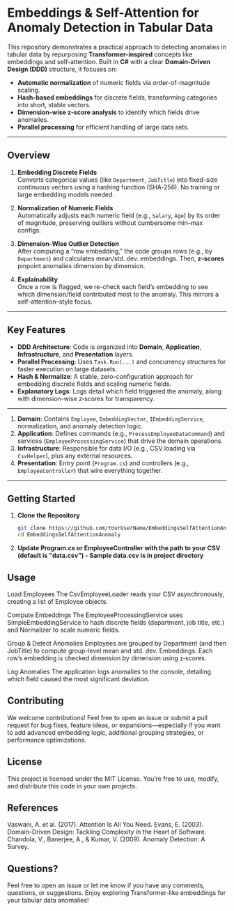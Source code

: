 # Embeddings & Self-Attention for Anomaly Detection in Tabular Data

This repository demonstrates a practical approach to detecting anomalies in tabular data by repurposing **Transformer-inspired** concepts like embeddings and self-attention. Built in **C#** with a clear **Domain-Driven Design (DDD)** structure, it focuses on:

- **Automatic normalization** of numeric fields via order-of-magnitude scaling.  
- **Hash-based embeddings** for discrete fields, transforming categories into short, stable vectors.  
- **Dimension-wise z‑score analysis** to identify which fields drive anomalies.  
- **Parallel processing** for efficient handling of large data sets.

---

## Overview

1. **Embedding Discrete Fields**  
   Converts categorical values (like `Department`, `JobTitle`) into fixed-size continuous vectors using a hashing function (SHA‑256). No training or large embedding models needed.

2. **Normalization of Numeric Fields**  
   Automatically adjusts each numeric field (e.g., `Salary`, `Age`) by its order of magnitude, preserving outliers without cumbersome min–max configs.

3. **Dimension-Wise Outlier Detection**  
   After computing a “row embedding,” the code groups rows (e.g., by `Department`) and calculates mean/std. dev. embeddings. Then, **z‑scores** pinpoint anomalies dimension by dimension.

4. **Explainability**  
   Once a row is flagged, we re-check each field’s embedding to see which dimension/field contributed most to the anomaly. This mirrors a self-attention–style focus.

---

## Key Features

- **DDD Architecture**: Code is organized into **Domain**, **Application**, **Infrastructure**, and **Presentation** layers.  
- **Parallel Processing**: Uses `Task.Run(...)` and concurrency structures for faster execution on large datasets.  
- **Hash & Normalize**: A stable, zero-configuration approach for embedding discrete fields and scaling numeric fields.  
- **Explanatory Logs**: Logs detail which field triggered the anomaly, along with dimension-wise z‑scores for transparency.

---

1. **Domain**: Contains `Employee`, `EmbeddingVector`, `IEmbeddingService`, normalization, and anomaly detection logic.  
2. **Application**: Defines commands (e.g., `ProcessEmployeeDataCommand`) and services (`EmployeeProcessingService`) that drive the domain operations.  
3. **Infrastructure**: Responsible for data I/O (e.g., CSV loading via `CsvHelper`), plus any external resources.  
4. **Presentation**: Entry point (`Program.cs`) and controllers (e.g., `EmployeeController`) that wire everything together.

---

## Getting Started

1. **Clone the Repository**  
   ```bash
   git clone https://github.com/YourUserName/EmbeddingsSelfAttentionAnomaly.git
   cd EmbeddingsSelfAttentionAnomaly

2. **Update Program.cs or EmployeeController with the path to your CSV (default is "data.csv") - Sample data.csv is in project directory**

## Usage
Load Employees
The CsvEmployeeLoader reads your CSV asynchronously, creating a list of Employee objects.

Compute Embeddings
The EmployeeProcessingService uses SimpleEmbeddingService to hash discrete fields (department, job title, etc.) and Normalizer to scale numeric fields.

Group & Detect Anomalies
Employees are grouped by Department (and then JobTitle) to compute group-level mean and std. dev. Embeddings. Each row’s embedding is checked dimension by dimension using z‑scores.

Log Anomalies
The application logs anomalies to the console, detailing which field caused the most significant deviation.


## Contributing
We welcome contributions! Feel free to open an issue or submit a pull request for bug fixes, feature ideas, or expansions—especially if you want to add advanced embedding logic, additional grouping strategies, or performance optimizations.

## License
This project is licensed under the MIT License. You’re free to use, modify, and distribute this code in your own projects.

## References
Vaswani, A. et al. (2017). Attention Is All You Need.
Evans, E. (2003). Domain-Driven Design: Tackling Complexity in the Heart of Software.
Chandola, V., Banerjee, A., & Kumar, V. (2009). Anomaly Detection: A Survey.

## Questions?
Feel free to open an issue or let me know if you have any comments, questions, or suggestions. Enjoy exploring Transformer-like embeddings for your tabular data anomalies!
